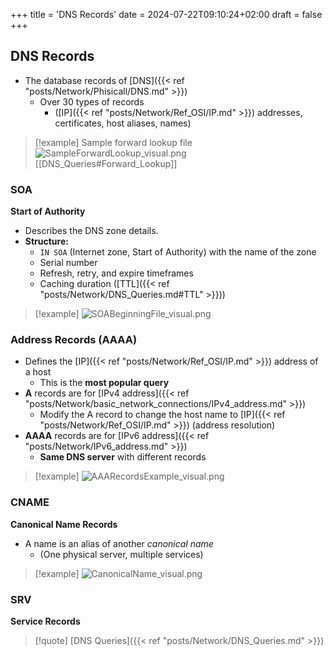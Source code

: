 +++
title = 'DNS Records'
date = 2024-07-22T09:10:24+02:00
draft = false
+++

## DNS Records
- The database records of [DNS]({{< ref "posts/Network/Phisicall/DNS.md" >}})
  - Over 30 types of records
    - ([IP]({{< ref "posts/Network/Ref_OSI/IP.md" >}}) addresses, certificates, host aliases, names)

>[!example]
>Sample forward lookup file
>![SampleForwardLookup_visual.png](/Notes/SampleForwardLookup_visual.png)
>[[DNS_Queries#Forward_Lookup]]

### SOA
**Start of Authority**
- Describes the DNS zone details.
- **Structure:**
  - `IN SOA` (Internet zone, Start of Authority) with the name of the zone
  - Serial number
  - Refresh, retry, and expire timeframes
  - Caching duration ([TTL]({{< ref "posts/Network/DNS_Queries.md#TTL" >}}))

>[!example]
>![SOABeginningFile_visual.png](/Notes/SOABeginningFile_visual.png)


### Address Records (AAAA)
- Defines the [IP]({{< ref "posts/Network/Ref_OSI/IP.md" >}}) address of a host
  - This is the **most popular query**
- **A** records are for [IPv4 address]({{< ref "posts/Network/basic_network_connections/IPv4_address.md" >}})
  - Modify the A record to change the host name to [IP]({{< ref "posts/Network/Ref_OSI/IP.md" >}}) (address resolution)
- **AAAA** records are for [IPv6 address]({{< ref "posts/Network/IPv6_address.md" >}})
  - **Same DNS server** with different records

>[!example]
>![AAARecordsExample_visual.png](/Notes/AAARecordsExample_visual.png)


### CNAME
**Canonical Name Records**
- A name is an alias of another *canonical name*
  - (One physical server, multiple services)

>[!example]
>![CanonicalName_visual.png](/Notes/CanonicalName_visual.png)


### SRV
**Service Records**

>[!quote]
>[DNS Queries]({{< ref "posts/Network/DNS_Queries.md" >}})


